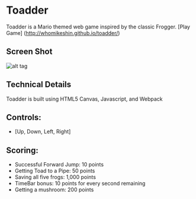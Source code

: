 # Toadder
Toadder is a Mario themed web game inspired by the classic Frogger.
[Play Game] (http://whomikeshin.github.io/toadder/)

## Screen Shot
![alt tag](https://github.com/whomikeshin/toadder/blob/gh-pages/images/screenshot.png)
## Technical Details
Toadder is built using HTML5 Canvas, Javascript, and Webpack

## Controls:
  - [Up, Down, Left, Right]

## Scoring:
  - Successful Forward Jump: 10 points
  - Getting Toad to a Pipe: 50 points
  - Saving all five frogs: 1,000 points
  - TimeBar bonus: 10 points for every second remaining
  - Getting a mushroom: 200 points
